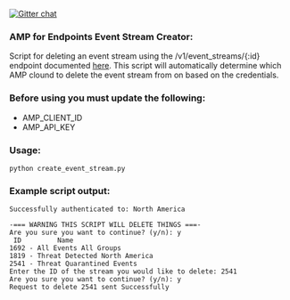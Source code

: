 [![Gitter chat](https://img.shields.io/badge/gitter-join%20chat-brightgreen.svg)](https://gitter.im/CiscoSecurity/AMP-for-Endpoints "Gitter chat")

### AMP for Endpoints Event Stream Creator:

Script for deleting an event stream using the /v1/event_streams/{:id} endpoint documented [here](https://api-docs.amp.cisco.com/api_actions/details?api_action=DELETE+%2Fv1%2Fevent_streams%2F%7B%3Aid%7D&api_host=api.amp.cisco.com&api_resource=EventStream&api_version=v1). This script will automatically determine which AMP clound to delete the event stream from on based on the credentials. 

### Before using you must update the following:
- AMP_CLIENT_ID 
- AMP_API_KEY

### Usage:
```
python create_event_stream.py
```

### Example script output:  
```
Successfully authenticated to: North America

-=== WARNING THIS SCRIPT WILL DELETE THINGS ===-
Are you sure you want to continue? (y/n): y
 ID         Name
1692 - All Events All Groups
1819 - Threat Detected North America
2541 - Threat Quarantined Events
Enter the ID of the stream you would like to delete: 2541
Are you sure you want to continue? (y/n): y
Request to delete 2541 sent Successfully
```
